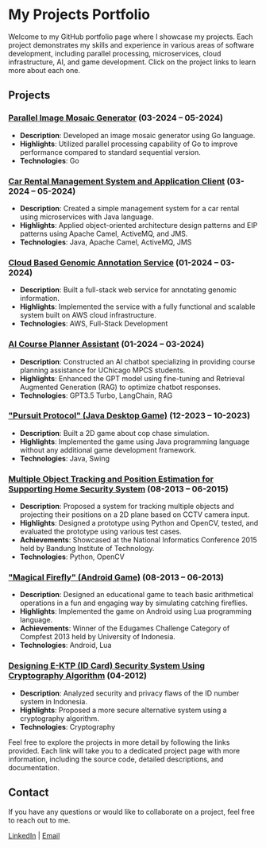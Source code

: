 # My Projects Portfolio

Welcome to my GitHub portfolio page where I showcase my projects. Each project demonstrates my skills and experience in various areas of software development, including parallel processing, microservices, cloud infrastructure, AI, and game development. Click on the project links to learn more about each one.

## Projects

### [Parallel Image Mosaic Generator](#) (03-2024 – 05-2024)
- **Description**: Developed an image mosaic generator using Go language.
- **Highlights**: Utilized parallel processing capability of Go to improve performance compared to standard sequential version.
- **Technologies**: Go

### [Car Rental Management System and Application Client](#) (03-2024 – 05-2024)
- **Description**: Created a simple management system for a car rental using microservices with Java language.
- **Highlights**: Applied object-oriented architecture design patterns and EIP patterns using Apache Camel, ActiveMQ, and JMS.
- **Technologies**: Java, Apache Camel, ActiveMQ, JMS

### [Cloud Based Genomic Annotation Service](#) (01-2024 – 03-2024)
- **Description**: Built a full-stack web service for annotating genomic information.
- **Highlights**: Implemented the service with a fully functional and scalable system built on AWS cloud infrastructure.
- **Technologies**: AWS, Full-Stack Development

### [AI Course Planner Assistant](#) (01-2024 – 03-2024)
- **Description**: Constructed an AI chatbot specializing in providing course planning assistance for UChicago MPCS students.
- **Highlights**: Enhanced the GPT model using fine-tuning and Retrieval Augmented Generation (RAG) to optimize chatbot responses.
- **Technologies**: GPT3.5 Turbo, LangChain, RAG

### ["Pursuit Protocol" (Java Desktop Game)](#) (12-2023 – 10-2023)
- **Description**: Built a 2D game about cop chase simulation.
- **Highlights**: Implemented the game using Java programming language without any additional game development framework.
- **Technologies**: Java, Swing

### [Multiple Object Tracking and Position Estimation for Supporting Home Security System](#) (08-2013 – 06-2015)
- **Description**: Proposed a system for tracking multiple objects and projecting their positions on a 2D plane based on CCTV camera input.
- **Highlights**: Designed a prototype using Python and OpenCV, tested, and evaluated the prototype using various test cases.
- **Achievements**: Showcased at the National Informatics Conference 2015 held by Bandung Institute of Technology.
- **Technologies**: Python, OpenCV

### ["Magical Firefly" (Android Game)](#) (08-2013 – 06-2013)
- **Description**: Designed an educational game to teach basic arithmetical operations in a fun and engaging way by simulating catching fireflies.
- **Highlights**: Implemented the game on Android using Lua programming language.
- **Achievements**: Winner of the Edugames Challenge Category of Compfest 2013 held by University of Indonesia.
- **Technologies**: Android, Lua

### [Designing E-KTP (ID Card) Security System Using Cryptography Algorithm](#) (04-2012)
- **Description**: Analyzed security and privacy flaws of the ID number system in Indonesia.
- **Highlights**: Proposed a more secure alternative system using a cryptography algorithm.
- **Technologies**: Cryptography

Feel free to explore the projects in more detail by following the links provided. Each link will take you to a dedicated project page with more information, including the source code, detailed descriptions, and documentation.

## Contact

If you have any questions or would like to collaborate on a project, feel free to reach out to me.

[LinkedIn](#) | [Email](#)
